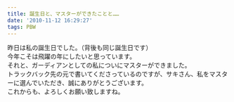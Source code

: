 ```yaml
---
title: 誕生日と、マスターができたことと……
date: '2010-11-12 16:29:27'
tags: PBW
---
```


昨日は私の誕生日でした。（背後も同じ誕生日です）  
今年こそは飛躍の年にしたいと思っています。  
それと、ガーディアンとしての私についにマスターができました。  
トラックバック先の元で書いてくださっているのですが、サキさん、私をマスターに選んでいただき、誠にありがとうございます。  
これからも、よろしくお願い致しますね。
